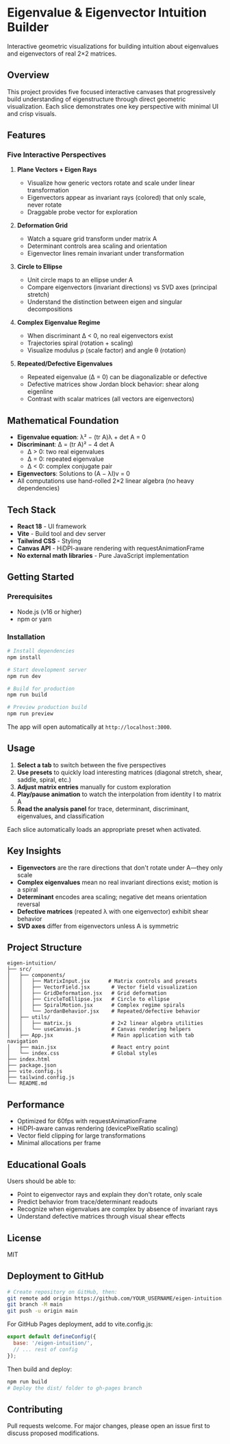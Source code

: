 # Eigenvalue & Eigenvector Intuition Builder

Interactive geometric visualizations for building intuition about eigenvalues and eigenvectors of real 2×2 matrices.

## Overview

This project provides five focused interactive canvases that progressively build understanding of eigenstructure through direct geometric visualization. Each slice demonstrates one key perspective with minimal UI and crisp visuals.

## Features

### Five Interactive Perspectives

1. **Plane Vectors + Eigen Rays**
   - Visualize how generic vectors rotate and scale under linear transformation
   - Eigenvectors appear as invariant rays (colored) that only scale, never rotate
   - Draggable probe vector for exploration

2. **Deformation Grid**
   - Watch a square grid transform under matrix A
   - Determinant controls area scaling and orientation
   - Eigenvector lines remain invariant under transformation

3. **Circle to Ellipse**
   - Unit circle maps to an ellipse under A
   - Compare eigenvectors (invariant directions) vs SVD axes (principal stretch)
   - Understand the distinction between eigen and singular decompositions

4. **Complex Eigenvalue Regime**
   - When discriminant Δ < 0, no real eigenvectors exist
   - Trajectories spiral (rotation + scaling)
   - Visualize modulus ρ (scale factor) and angle θ (rotation)

5. **Repeated/Defective Eigenvalues**
   - Repeated eigenvalue (Δ = 0) can be diagonalizable or defective
   - Defective matrices show Jordan block behavior: shear along eigenline
   - Contrast with scalar matrices (all vectors are eigenvectors)

## Mathematical Foundation

- **Eigenvalue equation**: λ² − (tr A)λ + det A = 0
- **Discriminant**: Δ = (tr A)² − 4 det A
  - Δ > 0: two real eigenvalues
  - Δ = 0: repeated eigenvalue
  - Δ < 0: complex conjugate pair
- **Eigenvectors**: Solutions to (A − λI)v = 0
- All computations use hand-rolled 2×2 linear algebra (no heavy dependencies)

## Tech Stack

- **React 18** - UI framework
- **Vite** - Build tool and dev server
- **Tailwind CSS** - Styling
- **Canvas API** - HiDPI-aware rendering with requestAnimationFrame
- **No external math libraries** - Pure JavaScript implementation

## Getting Started

### Prerequisites

- Node.js (v16 or higher)
- npm or yarn

### Installation

```bash
# Install dependencies
npm install

# Start development server
npm run dev

# Build for production
npm run build

# Preview production build
npm run preview
```

The app will open automatically at `http://localhost:3000`.

## Usage

1. **Select a tab** to switch between the five perspectives
2. **Use presets** to quickly load interesting matrices (diagonal stretch, shear, saddle, spiral, etc.)
3. **Adjust matrix entries** manually for custom exploration
4. **Play/pause animation** to watch the interpolation from identity I to matrix A
5. **Read the analysis panel** for trace, determinant, discriminant, eigenvalues, and classification

Each slice automatically loads an appropriate preset when activated.

## Key Insights

- **Eigenvectors** are the rare directions that don't rotate under A—they only scale
- **Complex eigenvalues** mean no real invariant directions exist; motion is a spiral
- **Determinant** encodes area scaling; negative det means orientation reversal
- **Defective matrices** (repeated λ with one eigenvector) exhibit shear behavior
- **SVD axes** differ from eigenvectors unless A is symmetric

## Project Structure

```
eigen-intuition/
├── src/
│   ├── components/
│   │   ├── MatrixInput.jsx      # Matrix controls and presets
│   │   ├── VectorField.jsx       # Vector field visualization
│   │   ├── GridDeformation.jsx   # Grid deformation
│   │   ├── CircleToEllipse.jsx   # Circle to ellipse
│   │   ├── SpiralMotion.jsx      # Complex regime spirals
│   │   └── JordanBehavior.jsx    # Repeated/defective behavior
│   ├── utils/
│   │   ├── matrix.js             # 2×2 linear algebra utilities
│   │   └── useCanvas.js          # Canvas rendering helpers
│   ├── App.jsx                   # Main application with tab navigation
│   ├── main.jsx                  # React entry point
│   └── index.css                 # Global styles
├── index.html
├── package.json
├── vite.config.js
├── tailwind.config.js
└── README.md
```

## Performance

- Optimized for 60fps with requestAnimationFrame
- HiDPI-aware canvas rendering (devicePixelRatio scaling)
- Vector field clipping for large transformations
- Minimal allocations per frame

## Educational Goals

Users should be able to:
- Point to eigenvector rays and explain they don't rotate, only scale
- Predict behavior from trace/determinant readouts
- Recognize when eigenvalues are complex by absence of invariant rays
- Understand defective matrices through visual shear effects

## License

MIT

## Deployment to GitHub

```bash
# Create repository on GitHub, then:
git remote add origin https://github.com/YOUR_USERNAME/eigen-intuition.git
git branch -M main
git push -u origin main
```

For GitHub Pages deployment, add to vite.config.js:
```javascript
export default defineConfig({
  base: '/eigen-intuition/',
  // ... rest of config
});
```

Then build and deploy:
```bash
npm run build
# Deploy the dist/ folder to gh-pages branch
```

## Contributing

Pull requests welcome. For major changes, please open an issue first to discuss proposed modifications.
